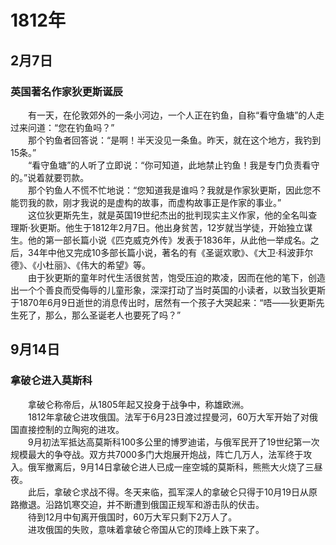 # 1812年
## 2月7日
### 英国著名作家狄更斯诞辰
　　有一天，在伦敦郊外的一条小河边，一个人正在钓鱼，自称“看守鱼塘”的人走过来问道：“您在钓鱼吗？”<br>　　那个钓鱼者回答说：“是啊！半天没见一条鱼。昨天，就在这个地方，我钓到15条。”<br>　　“看守鱼塘”的人听了立即说：“你可知道，此地禁止钓鱼！我是专门负责看守的。”说着就要罚款。<br>　　那个钓鱼人不慌不忙地说：“您知道我是谁吗？我就是作家狄更斯，因此您不能罚我的款，刚才我说的是虚构的故事，而虚构故事正是作家的事业。”<br>　　这位狄更斯先生，就是英国19世纪杰出的批判现实主义作家，他的全名叫查理斯·狄更斯。他生于1812年2月7日。他出身贫苦，12岁就当学徒，开始独立谋生。他的第一部长篇小说《匹克威克外传》发表于1836年，从此他一举成名。之后，34年中他又完成10多部长篇小说，著名的有《圣诞欢歌》、《大卫·科波菲尔德》、《小杜丽》、《伟大的希望》等。<br>　　由于狄更斯的童年时代生活很贫苦，饱受压迫的欺凌，因而在他的笔下，创造出一个个善良而受侮辱的儿童形象，深深打动了当时英国的小读者，以致当狄更斯于1870年6月9日逝世的消息传出时，居然有一个孩子大哭起来：“唔——狄更斯先生死了，那么，那么圣诞老人也要死了吗？”
## 9月14日
### 拿破仑进入莫斯科
　　拿破仑称帝后，从1805年起又投身于战争中，称雄欧洲。<br>　　1812年拿破仑进攻俄国。法军于6月23日渡过捏曼河，60万大军开始了对俄国直接控制的立陶宛的进攻。<br>　　9月初法军抵达高莫斯科100多公里的博罗迪诺，与俄军民开了19世纪第一次规模最大的争夺战。双方共7000多门大炮展开炮战，阵亡几万人，法军终于攻入。俄军撤离后，9月14日拿破仑进人已成一座空城的莫斯科，熊熊大火烧了三昼夜。<br>　　此后，拿破仑求战不得。冬天来临，孤军深人的拿破仑只得于10月19日从原路撤退。沿路饥寒交迫，并不断遭到俄国正规军和游击队的伏击。<br>　　待到12月中旬离开俄国时，60万大军只剩下2万人了。<br>　　进攻俄国的失败，意味着拿破仑帝国从它的顶峰上跌下来了。
<comment/>